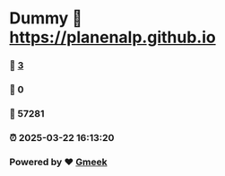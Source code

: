 # Dummy :link: https://planenalp.github.io 
### :page_facing_up: [3](https://planenalp.github.io/tag.html) 
### :speech_balloon: 0 
### :hibiscus: 57281 
### :alarm_clock: 2025-03-22 16:13:20 
### Powered by :heart: [Gmeek](https://github.com/Meekdai/Gmeek)
